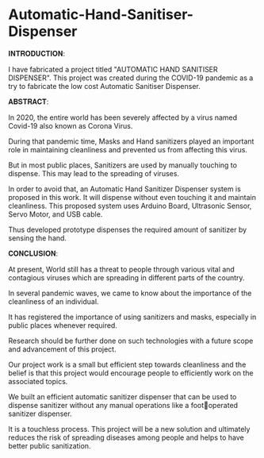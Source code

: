# Automatic-Hand-Sanitiser-Dispenser

𝐈𝐍𝐓𝐑𝐎𝐃𝐔𝐂𝐓𝐈𝐎𝐍:

I have fabricated a project titled "AUTOMATIC HAND SANITISER DISPENSER". This project was created during the COVID-19 pandemic as a try to fabricate the low cost Automatic Sanitiser Dispenser.

𝐀𝐁𝐒𝐓𝐑𝐀𝐂𝐓:

In 2020, the entire world has been severely affected by a virus named Covid-19 also 
known as Corona Virus. 

During that pandemic time, Masks and Hand sanitizers played an important role in maintaining cleanliness and prevented us from affecting this virus. 

But in most public places, Sanitizers are used by manually touching to dispense. This may lead to the spreading of viruses.

In order to avoid that, an Automatic Hand Sanitizer Dispenser system is proposed in this work. It will dispense without even touching it and maintain cleanliness. This proposed 
system uses Arduino Board, Ultrasonic Sensor, Servo Motor, and USB cable. 

Thus developed prototype dispenses the required amount of sanitizer by sensing the hand.

𝐂𝐎𝐍𝐂𝐋𝐔𝐒𝐈𝐎𝐍:

At present, World still has a threat to people through various vital and contagious viruses which are spreading in different parts of the country. 

In several pandemic waves, we came to know about the importance of the cleanliness of an individual. 

It has registered the importance of using sanitizers and masks, especially in public places whenever required. 

Research should be further done on such technologies with a future scope and advancement of this project. 

Our project work is a small but efficient step towards cleanliness and the belief is that this project would encourage people to 
efficiently work on the associated topics. 

We built an efficient automatic sanitizer dispenser that can be used to dispense sanitizer without any manual operations like a footoperated sanitizer dispenser. 

It is a touchless process. This project will be a new solution and ultimately reduces the risk of spreading diseases among people and helps to have 
better public sanitization.

